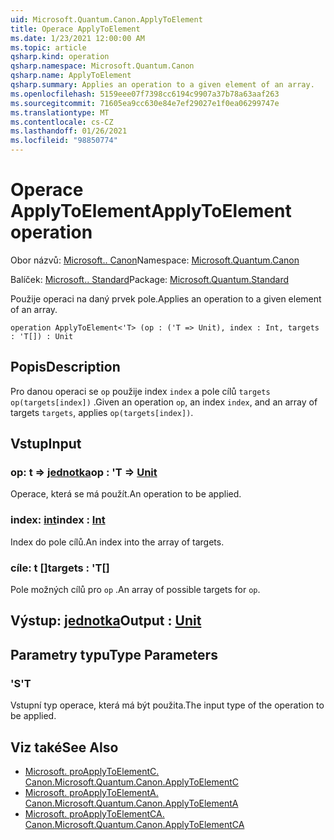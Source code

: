 ```yaml
---
uid: Microsoft.Quantum.Canon.ApplyToElement
title: Operace ApplyToElement
ms.date: 1/23/2021 12:00:00 AM
ms.topic: article
qsharp.kind: operation
qsharp.namespace: Microsoft.Quantum.Canon
qsharp.name: ApplyToElement
qsharp.summary: Applies an operation to a given element of an array.
ms.openlocfilehash: 5159eee07f7398cc6194c9907a37b78a63aaf263
ms.sourcegitcommit: 71605ea9cc630e84e7ef29027e1f0ea06299747e
ms.translationtype: MT
ms.contentlocale: cs-CZ
ms.lasthandoff: 01/26/2021
ms.locfileid: "98850774"
---
```

# <a name="applytoelement-operation"></a><span data-ttu-id="15d86-102">Operace ApplyToElement</span><span class="sxs-lookup"><span data-stu-id="15d86-102">ApplyToElement operation</span></span>

<span data-ttu-id="15d86-103">Obor názvů: [Microsoft.. Canon](xref:Microsoft.Quantum.Canon)</span><span class="sxs-lookup"><span data-stu-id="15d86-103">Namespace: [Microsoft.Quantum.Canon](xref:Microsoft.Quantum.Canon)</span></span>

<span data-ttu-id="15d86-104">Balíček: [Microsoft.. Standard](https://nuget.org/packages/Microsoft.Quantum.Standard)</span><span class="sxs-lookup"><span data-stu-id="15d86-104">Package: [Microsoft.Quantum.Standard](https://nuget.org/packages/Microsoft.Quantum.Standard)</span></span>


<span data-ttu-id="15d86-105">Použije operaci na daný prvek pole.</span><span class="sxs-lookup"><span data-stu-id="15d86-105">Applies an operation to a given element of an array.</span></span>

```qsharp
operation ApplyToElement<'T> (op : ('T => Unit), index : Int, targets : 'T[]) : Unit
```


## <a name="description"></a><span data-ttu-id="15d86-106">Popis</span><span class="sxs-lookup"><span data-stu-id="15d86-106">Description</span></span>

<span data-ttu-id="15d86-107">Pro danou operaci se `op` použije index `index` a pole cílů `targets` `op(targets[index])` .</span><span class="sxs-lookup"><span data-stu-id="15d86-107">Given an operation `op`, an index `index`, and an array of targets `targets`, applies `op(targets[index])`.</span></span>

## <a name="input"></a><span data-ttu-id="15d86-108">Vstup</span><span class="sxs-lookup"><span data-stu-id="15d86-108">Input</span></span>

### <a name="op--t--unit"></a><span data-ttu-id="15d86-109">op: t => [jednotka](xref:microsoft.quantum.lang-ref.unit)</span><span class="sxs-lookup"><span data-stu-id="15d86-109">op : 'T => [Unit](xref:microsoft.quantum.lang-ref.unit)</span></span> 

<span data-ttu-id="15d86-110">Operace, která se má použít.</span><span class="sxs-lookup"><span data-stu-id="15d86-110">An operation to be applied.</span></span>


### <a name="index--int"></a><span data-ttu-id="15d86-111">index: [int](xref:microsoft.quantum.lang-ref.int)</span><span class="sxs-lookup"><span data-stu-id="15d86-111">index : [Int](xref:microsoft.quantum.lang-ref.int)</span></span>

<span data-ttu-id="15d86-112">Index do pole cílů.</span><span class="sxs-lookup"><span data-stu-id="15d86-112">An index into the array of targets.</span></span>


### <a name="targets--t"></a><span data-ttu-id="15d86-113">cíle: t []</span><span class="sxs-lookup"><span data-stu-id="15d86-113">targets : 'T[]</span></span>

<span data-ttu-id="15d86-114">Pole možných cílů pro `op` .</span><span class="sxs-lookup"><span data-stu-id="15d86-114">An array of possible targets for `op`.</span></span>



## <a name="output--unit"></a><span data-ttu-id="15d86-115">Výstup: [jednotka](xref:microsoft.quantum.lang-ref.unit)</span><span class="sxs-lookup"><span data-stu-id="15d86-115">Output : [Unit](xref:microsoft.quantum.lang-ref.unit)</span></span>



## <a name="type-parameters"></a><span data-ttu-id="15d86-116">Parametry typu</span><span class="sxs-lookup"><span data-stu-id="15d86-116">Type Parameters</span></span>

### <a name="t"></a><span data-ttu-id="15d86-117">'S</span><span class="sxs-lookup"><span data-stu-id="15d86-117">'T</span></span>

<span data-ttu-id="15d86-118">Vstupní typ operace, která má být použita.</span><span class="sxs-lookup"><span data-stu-id="15d86-118">The input type of the operation to be applied.</span></span>

## <a name="see-also"></a><span data-ttu-id="15d86-119">Viz také</span><span class="sxs-lookup"><span data-stu-id="15d86-119">See Also</span></span>

- [<span data-ttu-id="15d86-120">Microsoft. proApplyToElementC. Canon.</span><span class="sxs-lookup"><span data-stu-id="15d86-120">Microsoft.Quantum.Canon.ApplyToElementC</span></span>](xref:Microsoft.Quantum.Canon.ApplyToElementC)
- [<span data-ttu-id="15d86-121">Microsoft. proApplyToElementA. Canon.</span><span class="sxs-lookup"><span data-stu-id="15d86-121">Microsoft.Quantum.Canon.ApplyToElementA</span></span>](xref:Microsoft.Quantum.Canon.ApplyToElementA)
- [<span data-ttu-id="15d86-122">Microsoft. proApplyToElementCA. Canon.</span><span class="sxs-lookup"><span data-stu-id="15d86-122">Microsoft.Quantum.Canon.ApplyToElementCA</span></span>](xref:Microsoft.Quantum.Canon.ApplyToElementCA)